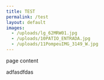 ```yaml
---
title: TEST
permalink: /test
layout: default
images:
  - /uploads/lg_62MRW01.jpg
  - /uploads/10PATIO_ENTRADA.jpg
  - /uploads/11PompeuIMG_3149_W.jpg
---
```

page content

adfasdfdas